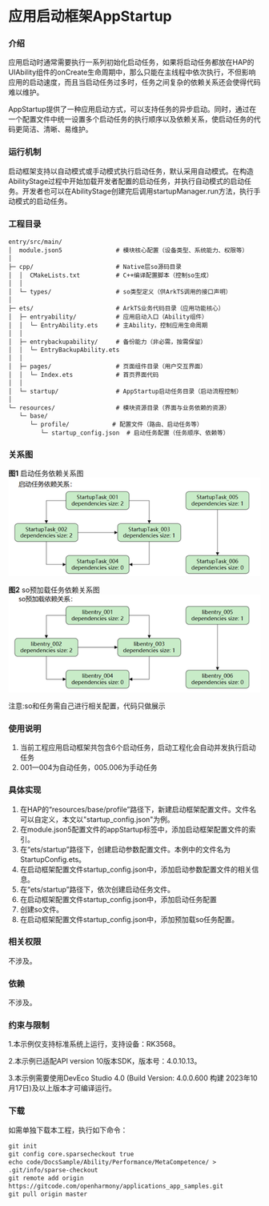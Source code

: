 # 应用启动框架AppStartup

### 介绍

应用启动时通常需要执行一系列初始化启动任务，如果将启动任务都放在HAP的UIAbility组件的onCreate生命周期中，那么只能在主线程中依次执行，不但影响应用的启动速度，而且当启动任务过多时，任务之间复杂的依赖关系还会使得代码难以维护。

AppStartup提供了一种应用启动方式，可以支持任务的异步启动。同时，通过在一个配置文件中统一设置多个启动任务的执行顺序以及依赖关系，使启动任务的代码更简洁、清晰、易维护。

### 运行机制
启动框架支持以自动模式或手动模式执行启动任务，默认采用自动模式。在构造AbilityStage过程中开始加载开发者配置的启动任务，并执行自动模式的启动任务。开发者也可以在AbilityStage创建完后调用startupManager.run方法，执行手动模式的启动任务。

### 工程目录
```
entry/src/main/
│  module.json5               # 模块核心配置（设备类型、系统能力、权限等）
│  
├─ cpp/                       # Native层so源码目录
│  │  CMakeLists.txt          # C++编译配置脚本（控制so生成）
│  │  
│  └─ types/                  # so类型定义（供ArkTS调用的接口声明）
│  
├─ ets/                       # ArkTS业务代码目录（应用功能核心）
│  ├─ entryability/           # 应用启动入口（Ability组件）
│  │  └─ EntryAbility.ets     # 主Ability，控制应用生命周期
│  │  
│  ├─ entrybackupability/     # 备份能力（非必需，按需保留）
│  │  └─ EntryBackupAbility.ets
│  │  
│  ├─ pages/                  # 页面组件目录（用户交互界面）
│  │  └─ Index.ets            # 首页界面代码
│  │  
│  └─ startup/                # AppStartup启动任务目录（启动流程控制）
│  
└─ resources/                 # 模块资源目录（界面与业务依赖的资源）
   └─ base/
      └─ profile/            # 配置文件（路由、启动任务等）
         └─ startup_config.json  # 启动任务配置（任务顺序、依赖等）

```

### 关系图
**图1** 启动任务依赖关系图
![img_1.png](img_1.png)

**图2** so预加载任务依赖关系图
![img.png](img.png)

注意:so和任务需自己进行相关配置，代码只做展示

### 使用说明
1. 当前工程应用启动框架共包含6个启动任务，启动工程化会自动并发执行启动任务
2. 001—004为自动任务，005.006为手动任务

### 具体实现

1. 在HAP的“resources/base/profile”路径下，新建启动框架配置文件。文件名可以自定义，本文以"startup_config.json"为例。
2. 在module.json5配置文件的appStartup标签中，添加启动框架配置文件的索引。
3. 在“ets/startup”路径下，创建启动参数配置文件。本例中的文件名为StartupConfig.ets。
4. 在启动框架配置文件startup_config.json中，添加启动参数配置文件的相关信息。
5. 在“ets/startup”路径下，依次创建启动任务文件。
6. 在启动框架配置文件startup_config.json中，添加启动任务配置
7. 创建so文件。
8. 在启动框架配置文件startup_config.json中，添加预加载so任务配置。

### 相关权限

不涉及。

### 依赖

不涉及。

### 约束与限制

1.本示例仅支持标准系统上运行，支持设备：RK3568。

2.本示例已适配API version 10版本SDK，版本号：4.0.10.13。

3.本示例需要使用DevEco Studio 4.0 (Build Version: 4.0.0.600 构建 2023年10月17日)及以上版本才可编译运行。

### 下载

如需单独下载本工程，执行如下命令：

```
git init
git config core.sparsecheckout true
echo code/DocsSample/Ability/Performance/MetaCompetence/ > .git/info/sparse-checkout
git remote add origin https://gitcode.com/openharmony/applications_app_samples.git
git pull origin master
```